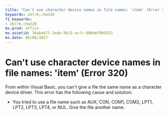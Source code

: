 ```yaml
---
title: "Can't use character device names in file names: 'item' (Error 320)"
keywords: vblr6.chm320
f1_keywords:
- vblr6.chm320
ms.prod: office
ms.assetid: 36abde7f-3ede-9b13-acfc-606def985523
ms.date: 06/08/2017
---
```



# Can't use character device names in file names: 'item' (Error 320)

From within Visual Basic, you can't give a file the same name as a character device driver. This error has the following cause and solution:



- You tried to use a file name such as AUX, CON, COM1, COM2, LPT1, LPT2, LPT3, LPT4, or NUL. Give the file another name.
    


